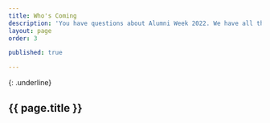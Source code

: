 ```yaml
---
title: Who's Coming
description: 'You have questions about Alumni Week 2022. We have all the answer.'
layout: page
order: 3

published: true

---
```

{: .underline}
## {{ page.title }}
